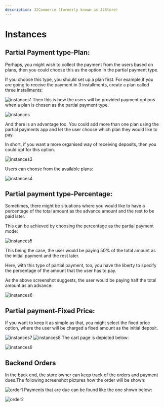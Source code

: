 ```yaml
---
description: J2Commerce (formerly known as J2Store)
---
```


# Instances

## Partial Payment type-Plan: <a href="#partial-payment-type-plan" id="partial-payment-type-plan"></a>

Perhaps, you might wish to collect the payment from the users based on plans, then you could choose this as the option in the partial payment type.

If you choose this type, you should set up a plan first. For example,if you are going to receive the payment in 3 installments, create a plan called three installments:

![instances1](https://raw.githubusercontent.com/j2store/doc-images/master/partial-payments/instances/app_partialpaymentplantypeback.png) Then this is how the users will be provided payment options when a plan is chosen as the partial payment type.

![instances](https://raw.githubusercontent.com/j2store/doc-images/master/partial-payments/instances/app_partialpaymentplantypefront.png)

And there is an advantage too. You could add more than one plan using the partial payments app and let the user choose which plan they would like to pay.

In short, if you want a more organised way of receiving deposits, then you could opt for this option.

![instances3](https://raw.githubusercontent.com/j2store/doc-images/master/partial-payments/instances/app_partialpayment2plansback.png)

Users can choose from the available plans:

![instances4](https://raw.githubusercontent.com/j2store/doc-images/master/partial-payments/instances/app_partialpayment2plansfront.png)

## Partial payment type-Percentage: <a href="#partial-payment-type-percentage" id="partial-payment-type-percentage"></a>

Sometimes, there might be situations where you would like to have a percentage of the total amount as the advance amount and the rest to be paid later.

This can be achieved by choosing the percentage as the partial payment mode:

![instances5](https://raw.githubusercontent.com/j2store/doc-images/master/partial-payments/instances/app_partialpaymentpercentageback.png)

This being the case, the user would be paying 50% of the total amount as the initial payment and the rest later.

Here, with this type of partial payment, too, you have the liberty to specify the percentage of the amount that the user has to pay.

As the above screenshot suggests, the user would be paying half the total amount as an advance:

![instances6](https://raw.githubusercontent.com/j2store/doc-images/master/partial-payments/instances/app_partialpaymentpercentagefront.png)

## Partial payment-Fixed Price: <a href="#partial-payment-fixed-price" id="partial-payment-fixed-price"></a>

If you want to keep it as simple as that, you might select the fixed price option, where the user will be charged a fixed amount as the initial deposit.

![instances7](https://raw.githubusercontent.com/j2store/doc-images/master/partial-payments/instances/app_partialpaymentfixedback.png) ![instances8](https://raw.githubusercontent.com/j2store/doc-images/master/partial-payments/instances/app_partialpaymentfixedfront.png) The cart page is depicted below:

![instances9](https://raw.githubusercontent.com/j2store/doc-images/master/partial-payments/instances/app_partialpaymentcartpage.png)

## Backend Orders <a href="#backend-orders" id="backend-orders"></a>

In the back end, the store owner can keep track of the orders and payment dues.The following screenshot pictures how the order will be shown:

![order1](https://raw.githubusercontent.com/j2store/doc-images/master/partial-payments/instances/app_partialpaymentorder1.png) Payments that are due can be found like the one shown below:

![order2](https://raw.githubusercontent.com/j2store/doc-images/master/partial-payments/instances/app_partialpaymentorder2.png)
